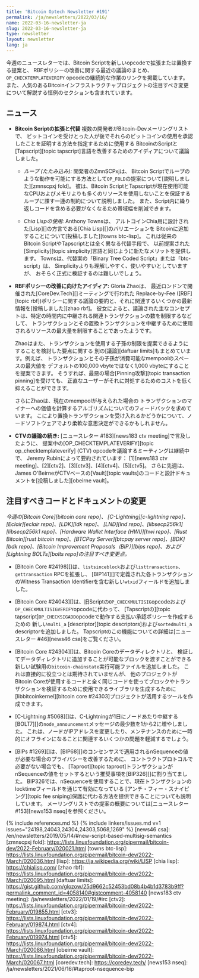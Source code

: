 ```yaml
---
title: 'Bitcoin Optech Newsletter #191'
permalink: /ja/newsletters/2022/03/16/
name: 2022-03-16-newsletter-ja
slug: 2022-03-16-newsletter-ja
type: newsletter
layout: newsletter
lang: ja
---
```

今週のニュースレターでは、Bitcoin Scriptを新しいopcodeで拡張または置換する提案と、
RBFポリシーの改善に関する最近の議論のまとめ、
`OP_CHECKTEMPLATEVERIFY` opcodeの継続的な作業のリンクを掲載しています。
また、人気のあるBitcoinインフラストラクチャプロジェクトの注目すべき変更について解説する恒例のセクションも含まれています。

## ニュース

- **Bitcoin Scriptの拡張と代替** 複数の開発者がBitcoin-Devメーリングリストで、
  ビットコインを受けとった人が後でそれらのビットコインの使用を承認したことを証明する方法を指定するために使用する
  BitcoinのScriptと[Tapscript][topic tapscript]言語を改善するためのアイディアについて議論しました。

    - *<!--looping-folding-->ループ (たたみ込み):* 開発者のZmnSCPxjは、
      Bitcoin Scriptでループのような動作を可能にする方法として`OP_FOLD`の提案について[説明しました][zmnscpxj fold]。
      彼は、Bitcoin ScriptとTapscriptが現在使用可能なCPUおよびメモリよりも多くのリソースを使用しないことを保証する
      ループに課す一連の制約について説明しました。
      また、Script内に繰り返しコードを含める必要がなくなるため帯域幅を削減できます。

    - *Chia Lispの使用:* Anthony Townsは、
      アルトコインChia用に設計された[Lisp][]の方言である[Chia Lisp][]のバリエーションを
      Bitcoinに追加することについて[投稿しました][towns btc-lisp]。
      これは従来のBitcoin ScriptやTapscriptとは全く異なる代替手段で、
      以前提案された[Simplicity][topic simplicity]言語と同じように新たなメリットを提供します。
      Townsは、代替案の「Binary Tree Coded Script」または「btc-script」は、
      Simplicityよりも理解しやすく、使いやすいとしていますが、
      おそらく正式に検証するのは難しいでしょう。

- **RBFポリシーの改善に向けたアイディア:** Gloria Zhaoは、
  最近ロンドンで開催された[CoreDev.Tech][]ミーティングで行われた
  Replace-by-Fee ([RBF][topic rbf])ポリシーに関する議論の要約と、それに関連するいくつかの最新情報を[投稿しました][zhao rbf]。
  彼女によると、議論された主なコンセプトは、特定の時間内に中継される関連トランザクションの数を制限するなどして、
  トランザクションとその置換トランザクションを中継するために使用されるリソースの最大量を制限することであったようです。

    Zhaoはまた、トランザクションを使用する子孫の制限を提案できるようにすることを検討した要点に関する
    別の[議論][daftuar limits]もまとめています。例えば、
    トランザクションとその子孫が消費可能なmempoolのスペースの最大値を
    デフォルトの100,000 vbyteではなく1,000 vbyteにすることを提案できます。
    そうすれば、最悪の場合[Pinning攻撃][topic transaction pinning]を受けても、
    正直なユーザーがそれに対処するためのコストを低く抑えることができます。

    さらにZhaoは、現在のmempoolが与えられた場合の
    トランザクションのマイナーへの価値を計算するアルゴリズムについてのフィードバックを求めています。
    こにより置換トランザクションを受け入れるかどうかについて、ノードソフトウェアでより柔軟な意思決定ができるかもしれません。

- **CTVの議論の続き:** [ニュースレター #183][news183 ctv meeting]で言及したように、
  提案中の[OP_CHECKTEMPLATEVERIFY][topic op_checktemplateverify] (CTV) opcodeを議論するミーティングは継続中で、
  Jeremy Rubinによって要約されています： [1][news183 ctv meeting]、[2][ctv2]、[3][ctv3]、[4][ctv4]、[5][ctv5]。
  さらに先週は、James O'BeirneがCTVベースの[Vault][topic vaults]のコードと設計ドキュメントを[投稿しました][obeirne vault]。

## 注目すべきコードとドキュメントの変更

*今週の[Bitcoin Core][bitcoin core repo]、
[C-Lightning][c-lightning repo]、[Eclair][eclair repo]、[LDK][ldk repo]、
[LND][lnd repo]、[libsecp256k1][libsecp256k1 repo]、[Hardware Wallet
Interface (HWI)][hwi repo]、[Rust Bitcoin][rust bitcoin repo]、[BTCPay
Server][btcpay server repo]、[BDK][bdk repo]、[Bitcoin Improvement
Proposals（BIP）][bips repo]、および[Lightning BOLTs][bolts repo]の注目すべき変更点。*

- [Bitcoin Core #24198][]は、`listsinceblock`および`listtransactions`、`gettransaction` RPCを拡張し、
  [BIP141][]で定義された各トランザクションのWitness Transaction Identifierを含む新しい`wtxid`フィールドを追加しました。

- [Bitcoin Core #24043][]は、旧Scriptの`OP_CHECKMULTISIG`opcodeおよび`OP_CHECKMULTISIGVERIFY`opcodeに代わって、
  [Tapscriptの][topic tapscript]`OP_CHECKSIGADD`opcodeで動作する支払い承認ポリシーを作成するための
  新しい`multi_a` [descriptor][topic descriptors]および`sortedmulti_a` descriptorを追加しました。
  Tapscriptのこの機能についての詳細は[ニュースレター #46][news46 csa]をご覧ください。

- [Bitcoin Core #24304][]は、Bitcoin Coreのデータディレクトリと、
  検証してデータディレクトリに追加することが可能なブロックを渡すことができる新しい試験用の`bitcoin-chainstate`実行可能ファイルを追加しました。
  これは直接的に役立つとは期待されていませんが、
  他のプロジェクトがBitcoin Coreが使用するコードと全く同じコードを使ってブロックやトランザクションを検証するために使用できるライブラリを生成するために
  [libbitcoinkernel][bitcoin core #24303]プロジェクトが活用するツールを作成できます。

- [C-Lightning #5068][]は、C-Lightningが1日にノードあたり中継する[BOLT7][]の`node_announcement`メッセージの最少数を1から2に増やしました。
  これは、ノードがIPアドレスを変更したり、メンテナンスのために一時的にオフラインになることに関連するいくつかの問題を軽減するでしょう。

- [BIPs #1269][]は、[BIP68][]のコンセンサスで適用されるnSequenceの値が必要な場合のプライバシーを改善するために、
  コントラクトプロトコルで必要がない場合でも、
  [Taproot][topic taproot]トランザクションがnSequenceの値をセットするという推奨事項を[BIP326][]に割り当てました。
  BIP326では、nSequenceを使用することで、現在トランザクションのlocktimeフィールドを通じて有効になっている
  [アンチ・フィー・スナイピング][topic fee sniping]保護に代わる方法を提供できることについても説明しています。
  メーリングリストでの提案の概要については[ニュースレター #153][news153 nseq]を参照ください。

{% include references.md %}
{% include linkers/issues.md v=1 issues="24198,24043,24304,24303,5068,1269" %}
[news46 csa]: /en/newsletters/2019/05/14/#new-script-based-multisig-semantics
[zmnscpxj fold]: https://lists.linuxfoundation.org/pipermail/bitcoin-dev/2022-February/020021.html
[towns btc-lisp]: https://lists.linuxfoundation.org/pipermail/bitcoin-dev/2022-March/020036.html
[lisp]: https://ja.wikipedia.org/wiki/LISP
[chia lisp]: https://chialisp.com/
[zhao rbf]: https://lists.linuxfoundation.org/pipermail/bitcoin-dev/2022-March/020095.html
[daftuar limits]: https://gist.github.com/glozow/25d9662c52453bd08b4b4b1d3783b9ff?permalink_comment_id=4058140#gistcomment-4058140
[news183 ctv meeting]: /ja/newsletters/2022/01/19/#irc
[ctv2]: https://lists.linuxfoundation.org/pipermail/bitcoin-dev/2022-February/019855.html
[ctv3]: https://lists.linuxfoundation.org/pipermail/bitcoin-dev/2022-February/019874.html
[ctv4]: https://lists.linuxfoundation.org/pipermail/bitcoin-dev/2022-February/019974.html
[ctv5]: https://lists.linuxfoundation.org/pipermail/bitcoin-dev/2022-March/020086.html
[obeirne vault]: https://lists.linuxfoundation.org/pipermail/bitcoin-dev/2022-March/020067.html
[coredev.tech]: https://coredev.tech/
[news153 nseq]: /ja/newsletters/2021/06/16/#taproot-nsequence-bip
